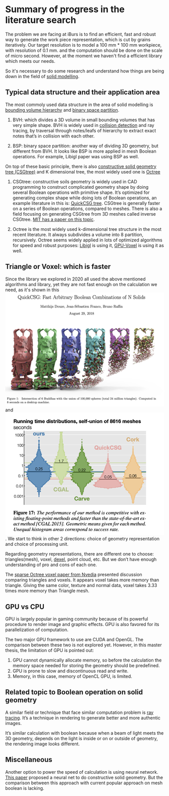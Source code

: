 # Summary of progress in the literature search

The problem we are facing at iBurs is to find an efficient, fast and robust way to generate the work piece representation, which is cut by grains iteratively. Our target resolution is to model a 100 mm * 100 mm workpiece, with resolution of 0.1 mm. and the computation should be done on the scale of micro second. However, at the moment we haven't find a efficient library which meets our needs.

So it's necessary to do some research and understand how things are being down in the field of [solid modelling](https://en.wikipedia.org/wiki/Solid_modeling).

## Typical data structure and their application area

The most commoly used data structure in the area of solid modelling is [bounding volume hierarchy](https://en.wikipedia.org/wiki/Bounding_volume_hierarchy) and [binary space partition](https://en.wikipedia.org/wiki/Binary_space_partitioning).

1. BVH:  which divides a 3D volume in small bounding volumes that has very simple shape. BVH is widely used in [collision detection](https://en.wikipedia.org/wiki/Collision_detection) and ray tracing, by traversal through notes/leafs of hierarchy to extract exact notes that’s in collision with each other.

2. BSP: binary space partition: another way of dividing 3D geometry, but different from BVH. It looks like BSP is more applied in mesh Boolean operations. For example, Libigl paper was using BSP as well.

On top of these basic principle, there is also [constructive solid geometry tree (CSGtree)](https://en.wikipedia.org/wiki/Constructive_solid_geometry) and K dimensional tree, the most widely used one is [Octree](https://en.wikipedia.org/wiki/Octree)

1. CSGtree: constructive soils geometry is widely used in CAD programming to construct complicated geometry shape by doing several Boolean operations with primitive shape. It’s optimized for generating complex shape while doing lots of Boolean operations, an example literature in this is: [QuickCSG tree](./QuickCSG_Fast_Arbitrary_Boolean_Combinations_of_N_Solids.pdf). CSGtree is generally faster on a series of Boolean operations, compared to meshes. There is also a field focusing on generating CSGtree from 3D meshes called inverse CSGtree. [MIT has a paper on this topic](./InverseCSG__Automatic_Conversion_of_3D_Models_to_CSG_Trees.pdf).

2. Octree is the most widely used k-dimensional tree structure in the most recent literature. It always subdivides a volume into 8 partition, recursively. Octree seems widely applied in lots of optimized algorithms for speed and robust purposes: [Libigl](./Libigl_Mesh_Arrangements_for_Solid_Geometry.pdf) is using it, [GPU-Voxel](./Unified_GPU_Voxel_Collision_Detection_for_Mobile_Manipulation_Planning.pdf) is using it as well.

## Triangle or Voxel: which is faster

Since the library we explored in 2020 all used the above mentioned algorithms and library, yet they are not fast enough on the calculation we need, as it's shown in this ![The QuickCSG performance figure](./Almost_fastest_library_on_mesh_boolean.png) and ![Comparison of Libigl against other engine](./Libigl_compare_against_others.png). We start to think in other 2 directions: choice of geometry representation and choice of processing unit.

Regarding geometry representations, there are different one to choose: triangles(mesh), voxel, [dexel](./Dexel_Determining_the_Width_and_Depths_of_Cut_in_Milling_on_the_Basis_of_a_Multi_Dexel_Model.pdf), point cloud, etc. But we don’t have enough understanding of pro and cons of each one.

The [sparse Octree voxel paper from Nvedia](./Nvedia_Efficient_Sparse_Voxel_Octrees_–_Analysis_Extensions_and_Implementation.pdf) presented discussion comparing triangles and voxels. It appears voxel takes more memory than triangle. Giving the same color, texture and normal data, voxel takes 3.33 times more memory than Triangle mesh.

## GPU vs CPU

GPU is largely popular in gaming community because of its powerful procedure to render image and graphic effects. GPU is also favored for its parallelization of computation.

The two major GPU framework to use are CUDA and OpenGL. The comparison between these two is not explored yet. However, in this master thesis, the limitation of GPU is pointed out:

1. GPU cannot dynamically allocate memory, so before the calculation the memory space needed for storing the geometry should be predefined.
2. GPU is prone to slow and discontinuous read and write.
3. Memory, in this case, memory of OpenCL GPU, is limited.

## Related topic to Boolean operation on solid geometry

A similar field or technique that face similar computation problem is [ray tracing](https://en.wikipedia.org/wiki/Ray_tracing_(graphics)). It’s a technique in rendering to generate better and more authentic images.

It’s similar calculation with boolean because when a beam of light meets the 3D geometry, depends on the light is inside or on or outside of geometry, the rendering image looks different.

## Miscellaneous

Another option to power the speed of calculation is using neural network. [This paper](./Sharma_CSGNet_Neural_Shape_CVPR_2018_paper.pdf) proposed a neural net to do constructive solid geometry. But the comparison between this approach with current popular approach on mesh boolean is lacking.

